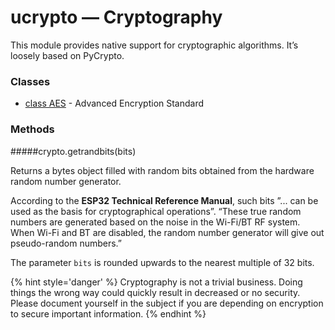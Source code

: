 # ucrypto — Cryptography
This module provides native support for cryptographic algorithms. It’s loosely based on PyCrypto.

### Classes
- [class AES](../pycom/aes.md) - Advanced Encryption Standard
### Methods

#####<function>crypto.getrandbits(bits)</function>

Returns a bytes object filled with random bits obtained from the hardware random number generator.

According to the **ESP32 Technical Reference Manual**, such bits ”... can be used as the basis for cryptographical operations”. “These true random numbers are generated based on the noise in the Wi-Fi/BT RF system. When Wi-Fi and BT are disabled, the random number generator will give out pseudo-random numbers.”

The parameter ``bits`` is rounded upwards to the nearest multiple of 32 bits.

{% hint style='danger' %}
Cryptography is not a trivial business. Doing things the wrong way could quickly result in decreased or no security. Please document yourself in the subject if you are depending on encryption to secure important information.
{% endhint %}

